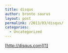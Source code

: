 ```yaml
---
title: disqus
author: bronto saurus
layout: post
permalink: /2013/03/disqus/
categories:
  - Uncategorized
---
```

[http://disqus.com][1]

 [1]: http://disqus.com/